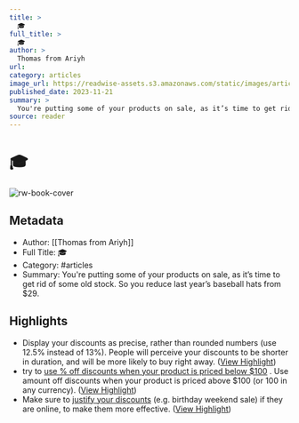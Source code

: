 ```yaml
---
title: >
  🎓
full_title: >
  🎓
author: >
  Thomas from Ariyh
url: 
category: articles
image_url: https://readwise-assets.s3.amazonaws.com/static/images/article4.6bc1851654a0.png
published_date: 2023-11-21
summary: >
  You're putting some of your products on sale, as it’s time to get rid of some old stock. So you reduce last year’s baseball hats from $29.
source: reader
---
```

# 🎓

![rw-book-cover](https://readwise-assets.s3.amazonaws.com/static/images/article4.6bc1851654a0.png)

## Metadata
- Author: [[Thomas from Ariyh]]
- Full Title: 🎓
- Category: #articles
- Summary: You're putting some of your products on sale, as it’s time to get rid of some old stock. So you reduce last year’s baseball hats from $29.

## Highlights
- Display your discounts as precise, rather than rounded numbers (use 12.5% instead of 13%).
  People will perceive your discounts to be shorter in duration, and will be more likely to buy right away. ([View Highlight](https://read.readwise.io/read/01hfrtq0rjh6gempf2ry2m640w))
- try to [use % off discounts when your product is priced below $100](https://link.mail.beehiiv.com/ss/c/HgpSGM-keF5lMWUMUiwUABeKmw6VfjBN9ESz2zVjo5h03qiHLjQu7eyBY2oMl4GwmBmgOlznHxWYKgPFfKLQCD5Uhw441gwSz6bDsH3bBtWA6N3cPSILN4jAfa3_7o8nmYYh-B1TZZtzKxGLfo2kS3GuwRMKtbIcnftxuGQonRuvJaZHtKHiR_ejVzshBAjRSmTvAy717lRxaYotMTaOiQ/41h/WkyKMo3HRUOLY-HCaoXZIg/h22/L2eiBRjUZKbzLPWiYQHp1Q_LL9XQ6N7oImwRn2mGRBg) . Use amount off discounts when your product is priced above $100 (or 100 in any currency). ([View Highlight](https://read.readwise.io/read/01hfrttjj5g3kfcm4sfyc080b8))
- Make sure to [justify your discounts](https://link.mail.beehiiv.com/ss/c/HgpSGM-keF5lMWUMUiwUABeKmw6VfjBN9ESz2zVjo5gTokpgCzUoK_uvDFj9KAVpBDoY3asRBe-0EW-_Bb2As9TVfFMcCphuFawtWhCL4Sb3Bsr5V3LvPEXDF4z9xQ0qNXubSMwXHleFykAbz1M7WccOm0cENQ9wq1IC6O_zHFXvZo4gAvy6FGgSPrNcmrskfufvLvvhIpVKcSoLJVpXCw/41h/WkyKMo3HRUOLY-HCaoXZIg/h23/IzU3VMwqVGoG8S-YSJDhLLDETcUE5lPBl09Qt3Khe2Y) (e.g. birthday weekend sale) if they are online, to make them more effective. ([View Highlight](https://read.readwise.io/read/01hfrttv3cgmtpfzv66yv2186e))


